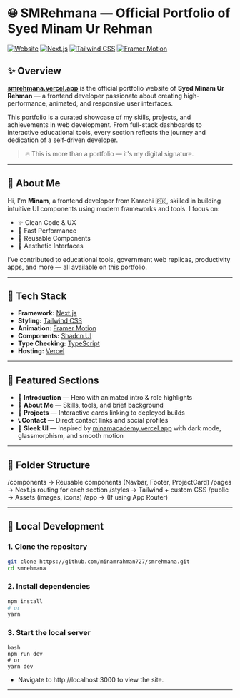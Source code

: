 # 🌐 SMRehmana — Official Portfolio of Syed Minam Ur Rehman

[![Website](https://img.shields.io/badge/Live%20Site-smrehmana.vercel.app-blue?style=flat-square&logo=vercel)](https://smrehmana.vercel.app)
[![Next.js](https://img.shields.io/badge/Built%20With-Next.js-black?logo=next.js&style=flat-square)](https://nextjs.org/)
[![Tailwind CSS](https://img.shields.io/badge/Styled%20With-TailwindCSS-06B6D4?logo=tailwindcss&style=flat-square)](https://tailwindcss.com/)
[![Framer Motion](https://img.shields.io/badge/Animated%20With-Framer%20Motion-EF476F?logo=framer&style=flat-square)](https://www.framer.com/motion/)

## ✨ Overview

**[smrehmana.vercel.app](https://smrehmana.vercel.app)** is the official portfolio website of **Syed Minam Ur Rehman** — a frontend developer passionate about creating high-performance, animated, and responsive user interfaces.

This portfolio is a curated showcase of my skills, projects, and achievements in web development. From full-stack dashboards to interactive educational tools, every section reflects the journey and dedication of a self-driven developer.

> 🔥 This is more than a portfolio — it's my digital signature.

---

## 🧠 About Me

Hi, I'm **Minam**, a frontend developer from Karachi 🇵🇰, skilled in building intuitive UI components using modern frameworks and tools. I focus on:

- ✨ Clean Code & UX
- 🚀 Fast Performance
- 🧩 Reusable Components
- 🎨 Aesthetic Interfaces

I’ve contributed to educational tools, government web replicas, productivity apps, and more — all available on this portfolio.

---

## 🚀 Tech Stack

- **Framework:** [Next.js](https://nextjs.org)
- **Styling:** [Tailwind CSS](https://tailwindcss.com)
- **Animation:** [Framer Motion](https://www.framer.com/motion)
- **Components:** [Shadcn UI](https://ui.shadcn.com)
- **Type Checking:** [TypeScript](https://www.typescriptlang.org)
- **Hosting:** [Vercel](https://vercel.com)

---

## 📸 Featured Sections

- **🧾 Introduction** — Hero with animated intro & role highlights
- **🧠 About Me** — Skills, tools, and brief background
- **📂 Projects** — Interactive cards linking to deployed builds
- **📞 Contact** — Direct contact links and social profiles
- **🧊 Sleek UI** — Inspired by [minamacademy.vercel.app](https://minamacademy.vercel.app) with dark mode, glassmorphism, and smooth motion

---

## 📁 Folder Structure

/components → Reusable components (Navbar, Footer, ProjectCard)
/pages → Next.js routing for each section
/styles → Tailwind + custom CSS
/public → Assets (images, icons)
/app → (If using App Router)


---

## 🧪 Local Development

### 1. Clone the repository

```bash
git clone https://github.com/minamrahman727/smrehmana.git
cd smrehmana
```
### 2. Install dependencies

```bash
npm install
# or
yarn
```
### 3. Start the local server
```
bash
npm run dev
# or
yarn dev
```  
- Navigate to http://localhost:3000 to view the site.
---
